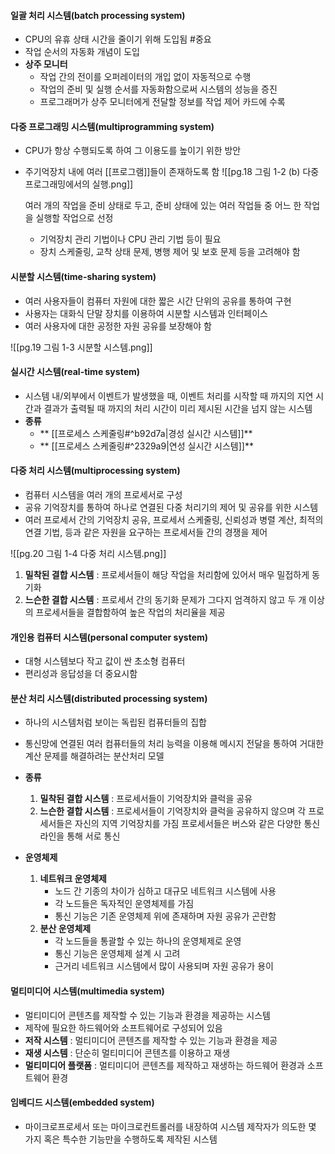 #### 일괄 처리 시스템(batch processing system)
- CPU의 유휴 상태 시간을 줄이기 위해 도입됨 #중요
- 작업 순서의 자동화 개념이 도입
- **상주 모니터**
  - 작업 간의 전이를 오퍼레이터의 개입 없이 자동적으로 수행
  - 작업의 준비 및 실행 순서를 자동화함으로써 시스템의 성능을 증진
  - 프로그래머가 상주 모니터에게 전달할 정보를 작업 제어 카드에 수록
#### 다중 프로그래밍 시스템(multiprogramming system)
- CPU가 항상 수행되도록 하여 그 이용도를 높이기 위한 방안
- 주기억장치 내에 여러 [[프로그램]]들이 존재하도록 함
 ![[pg.18 그림 1-2 (b) 다중 프로그래밍에서의 실행.png]]
 
  여러 개의 작업을 준비 상태로 두고, 준비 상태에 있는 여러 작업들 중 어느 한 작업을 실행할 작업으로 선정
  - 기억장치 관리 기법이나 CPU 관리 기법 등이 필요
  - 장치 스케줄링, 교착 상태 문제, 병행 제어 및 보호 문제 등을 고려해야 함
#### 시분할 시스템(time-sharing system)
- 여러 사용자들이 컴퓨터 자원에 대한 짧은 시간 단위의 공유를 통하여 구현
- 사용자는 대화식 단말 장치를 이용하여 시분할 시스템과 인터페이스
- 여러 사용자에 대한 공정한 자원 공유를 보장해야 함

![[pg.19 그림 1-3 시분할 시스템.png]]
#### 실시간 시스템(real-time system)
- 시스템 내/외부에서 이벤트가 발생했을 때, 이벤트 처리를 시작할 때 까지의 지연 시간과 결과가 출력될 때 까지의 처리 시간이 미리 제시된 시간을 넘지 않는 시스템
- **종류**
  - ** [[프로세스 스케줄링#^b92d7a|경성 실시간 시스템]]**
  - ** [[프로세스 스케줄링#^2329a9|연성 실시간 시스템]]**
#### 다중 처리 시스템(multiprocessing system)
- 컴퓨터 시스템을 여러 개의 프로세서로 구성
- 공유 기억장치를 통하여 하나로 연결된 다중 처리기의 제어 및 공유를 위한 시스템
- 여러 프로세서 간의 기억장치 공유, 프로세서 스케줄링, 신뢰성과 병렬 계산, 최적의 연결 기법, 등과 같은 자원을 요구하는 프로세서들 간의 경쟁을 제어

![[pg.20 그림 1-4 다중 처리 시스템.png]]

1. **밀착된 결합 시스템** : 프로세서들이 해당 작업을 처리함에 있어서 매우 밀접하게 동기화
2. **느슨한 결합 시스템** : 프로세서 간의 동기화 문제가 그다지 엄격하지 않고 두 개 이상의 프로세서들을 결합함하여 높은 작업의 처리율을 제공
#### 개인용 컴퓨터 시스템(personal computer system)
- 대형 시스템보다 작고 값이 싼 초소형 컴퓨터
- 편리성과 응답성을 더 중요시함
#### 분산 처리 시스템(distributed processing system)
- 하나의 시스템처럼 보이는 독립된 컴퓨터들의 집합
- 통신망에 연결된 여러 컴퓨터들의 처리 능력을 이용해 메시지 전달을 통하여 거대한 계산 문제를 해결하려는 분산처리 모델

- **종류**
	1. **밀착된 결합 시스템** : 프로세서들이 기억장치와 클럭을 공유
	2. **느슨한 결합 시스템** : 프로세서들이 기억장치와 클럭을 공유하지 않으며 각 프로세서들은 자신의 지역 기억장치를 가짐
	    프로세서들은 버스와 같은 다양한 통신 라인을 통해 서로 통신

- **운영체제**
  1. **네트워크 운영체제**
     - 노드 간 기종의 차이가 심하고 대규모 네트워크 시스템에 사용
     - 각 노드들은 독자적인 운영체제를 가짐
     - 통신 기능은 기존 운영체제 위에 존재하며 자원 공유가 곤란함
  2. **분산 운영체제**
     - 각 노드들을 통괄할 수 있는 하나의 운영체제로 운영
     - 통신 기능은 운영체제 설계 시 고려
     - 근거리 네트워크 시스템에서 많이 사용되며 자원 공유가 용이
#### 멀티미디어 시스템(multimedia system)
- 멀티미디어 콘텐츠를 제작할 수 있는 기능과 환경을 제공하는 시스템
- 제작에 필요한 하드웨어와 소프트웨어로 구성되어 있음
- **저작 시스템**  : 멀티미디어 콘텐츠를 제작할 수 있는 기능과 환경을 제공
- **재생 시스템** : 단순히 멀티미디어 콘텐츠를 이용하고 재생
- **멀티미디어 플랫폼** : 멀티미디어 콘텐츠를 제작하고 재생하는 하드웨어 환경과 소프트웨어 환경
#### 임베디드 시스템(embedded system)
- 마이크로프로세서 또는 마이크로컨트롤러를 내장하여 시스템 제작자가 의도한 몇 가지 혹은 특수한 기능만을 수행하도록 제작된 시스템